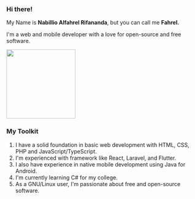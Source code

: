 ### Hi there!

My Name is **Nabillio Alfahrel Rifananda**, but you can call me <strong>Fahrel.</strong>

I'm a web and mobile developer with a love for open-source and free software.

<img height="180em" src="https://github-readme-stats-eight-theta.vercel.app/api/top-langs/?username=alfahrelrifananda&layout=compact&langs_count=6&theme=algolia&bg_color=00000000&hide_border=true"/>

### My Toolkit

<ol>
  <li>I have a solid foundation in basic web development with HTML, CSS, PHP and JavaScript/TypeScript.</li>
  <li>I'm experienced with framework like React, Laravel, and Flutter.</li>
  <li>I also have experience in native mobile development using Java for Android.</li>
  <li>I'm currently learning C# for my college.</li>
  <li>As a GNU/Linux user, I'm passionate about free and open-source software.</li>
</ol>

